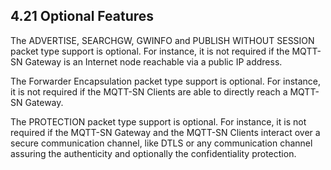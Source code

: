 <!-- transformation-note: left upstream numbering of headings for verification -->
## 4.21 Optional Features

The ADVERTISE, SEARCHGW, GWINFO and PUBLISH WITHOUT SESSION packet type support is optional.
For instance, it is not required if the MQTT-SN Gateway is an Internet node reachable via a public IP address.

The Forwarder Encapsulation packet type support is optional.
For instance, it is not required if the MQTT-SN Clients are able to directly reach a MQTT-SN Gateway.

The PROTECTION packet type support is optional.
For instance, it is not required if the MQTT-SN Gateway and the MQTT-SN Clients interact over a secure communication channel,
like DTLS or any communication channel assuring the authenticity and optionally the confidentiality protection.
